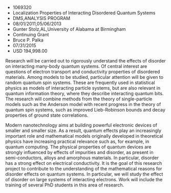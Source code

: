 
* 1069320
* Localization Properties of Interacting Disordered Quantum Systems
* DMS,ANALYSIS PROGRAM
* 08/01/2011,05/06/2013
* Gunter Stolz,AL,University of Alabama at Birmingham
* Continuing Grant
* Bruce P. Palka
* 07/31/2015
* USD 194,998.00

Research will be carried out to rigorously understand the effects of disorder on
interacting many-body quantum systems. Of central interest are questions of
electron transport and conductivity properties of disordered materials. Among
models to be studied, particular attention will be given to random quantum spin
systems. These are frequently used in statistical physics as models of
interacting particle systems, but are also relevant in quantum information
theory, where they describe interacting quantum bits. The research will combine
methods from the theory of single-particle models such as the Anderson model
with recent progress in the theory of quantum spin systems, such as improved
Lieb-Robinson bounds and decay properties of ground state correlations.

Modern nanotechnology aims at building powerful electronic devices of smaller
and smaller size. As a result, quantum effects play an increasingly important
role and mathematical models originally developed in theoretical physics have
increasing practical relevance such as, for example, in quantum computing. The
physical properties of quantum devices are strongly influenced by effects of
impurities and disorder, as present in semi-conductors, alloys and amorphous
materials. In particular, disorder has a strong effect on electrical
conductivity. It is the goal of this research project to contribute to the
understanding of the mathematical reasons for disorder effects on quantum
systems. In particular, we will study the effect of disorder on large systems of
interacting electrons. Work will include the training of several PhD students in
this area of research.
